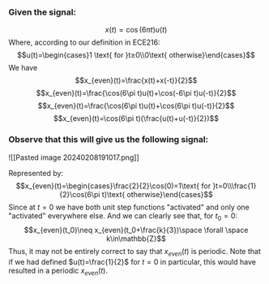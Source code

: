
### Given the signal:
$$x(t)=\cos(6\pi t)u(t)$$
Where, according to our definition in ECE216:
$$u(t)=\begin{cases}1 \text{ for }t≥0\\0\text{ otherwise}\end{cases}$$
We have $$x_{even}(t)=\frac{x(t)+x(-t)}{2}$$
$$x_{even}(t)=\frac{\cos(6\pi t)u(t)+\cos(-6\pi t)u(-t)}{2}$$$$x_{even}(t)=\frac{\cos(6\pi t)u(t)+\cos(6\pi t)u(-t)}{2}$$$$x_{even}(t)=\cos(6\pi t)(\frac{u(t)+u(-t)}{2})$$


### Observe that this will give us the following signal:
![[Pasted image 20240208191017.png]]

Represented by:
$$x_{even}(t)=\begin{cases}\frac{2}{2}\cos(0)=1\text{ for }t=0\\\frac{1}{2}\cos(6\pi t)\text{ otherwise}\end{cases}$$
Since at $t=0$ we have both unit step functions "activated" and only one "activated" everywhere else.
And we can clearly see that, for $t_0=0$:
$$x_{even}(t_0)\neq x_{even}(t_0+\frac{k}{3})\space \forall \space k\in\mathbb{Z}$$
Thus, it may not be entirely correct to say that $x_{even}(t)$ is periodic. Note that if we had defined $u(t)=\frac{1}{2}$ for $t=0$ in particular, this would have resulted in a periodic $x_{even}(t)$.